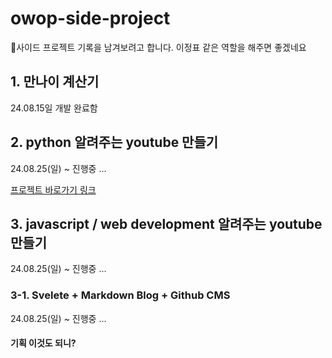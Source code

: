 # owop-side-project

사이드 프로젝트 기록을 남겨보려고 합니다. 
이정표 같은 역할을 해주면 좋겠네요


## 1. 만나이 계산기
24.08.15일 개발 완료함

## 2. python 알려주는 youtube 만들기
24.08.25(일) ~  진행중 ...

[프로젝트 바로가기 링크](https://github.com/oneweekoneproduct/owop-side-project/blob/main/python/readme.md)

## 3. javascript / web development 알려주는 youtube 만들기
24.08.25(일) ~  진행중 ...

### 3-1. Svelete + Markdown Blog + Github CMS
24.08.25(일) ~  진행중 ...
#### 기획 이것도 되니?
